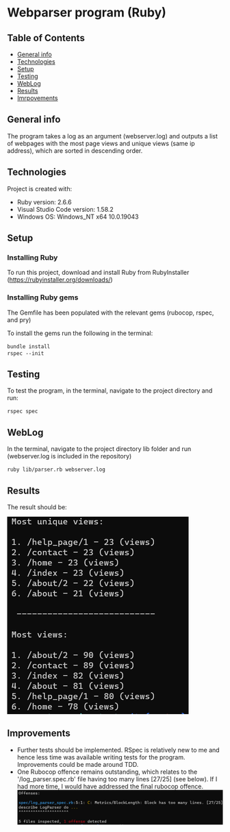 # Webparser program (Ruby)

## Table of Contents
* [General info](#general-info)
* [Technologies](#technologies)
* [Setup](#setup)
* [Testing](#testing)
* [WebLog](#weblog)
* [Results](#results)
* [Imrpovements](#improvements)

## General info
The program takes a log as an argument (webserver.log) and outputs a list of webpages with the most page views and unique views (same ip address), which are sorted in descending order.

## Technologies
Project is created with:
* Ruby version: 2.6.6
* Visual Studio Code version: 1.58.2
* Windows OS: Windows_NT x64 10.0.19043

## Setup
### Installing Ruby 
To run this project, download and install Ruby from RubyInstaller (https://rubyinstaller.org/downloads/)

### Installing Ruby gems
The Gemfile has been populated with the relevant gems (rubocop, rspec, and pry)

To install the gems run the following in the terminal: 

```
bundle install 
rspec --init
```

## Testing
To test the program, in the terminal, navigate to the project directory and run:

```
rspec spec
```

## WebLog
In the terminal, navigate to the project directory lib folder and run (webserver.log is included in the repository)

```
ruby lib/parser.rb webserver.log
```

## Results 
The result should be:

![Result](images/Result.PNG "Result")

## Improvements
* Further tests should be implemented. RSpec is relatively new to me and hence less time was available writing tests for the program. Improvements could be made around TDD. 
* One Rubocop offence remains outstanding, which relates to the '/log_parser.spec.rb' file having too many lines [27/25] (see below). If I had more time, I would have addressed the final rubocop offence.
![Lines](images/Lines.PNG "Lines")
